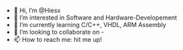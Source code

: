 - 👋 Hi, I’m @Hiesx
- 👀 I’m interested in Software and Hardware-Developement
- 🌱 I’m currently learning C/C++, VHDL, ARM Assembly
- 💞️ I’m looking to collaborate on -
- 📫 How to reach me: hit me up!

<!---
Hiesx/Hiesx is a ✨ special ✨ repository because its `README.md` (this file) appears on your GitHub profile.
You can click the Preview link to take a look at your changes.
--->
